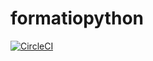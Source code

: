# formatiopython
[![CircleCI](https://circleci.com/gh/savoirfairelinux/formationpython.svg?style=svg)](https://circleci.com/gh/savoirfairelinux/formationpython)
